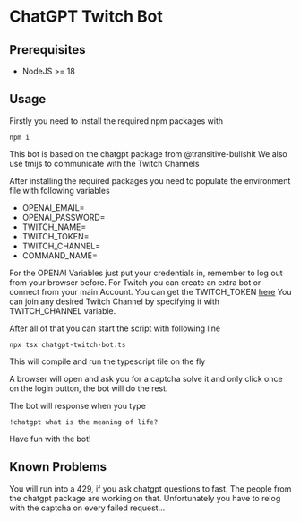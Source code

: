 # ChatGPT Twitch Bot

## Prerequisites

- NodeJS >= 18

## Usage

Firstly you need to install the required npm packages with

`npm i`

This bot is based on the chatgpt package from @transitive-bullshit
We also use tmijs to communicate with the Twitch Channels

After installing the required packages you need to populate the environment file with following variables

- OPENAI_EMAIL=
- OPENAI_PASSWORD=
- TWITCH_NAME=
- TWITCH_TOKEN=
- TWITCH_CHANNEL=
- COMMAND_NAME= 

For the OPENAI Variables just put your credentials in, remember to log out from your browser before. For Twitch you can create an extra bot or connect from your main Account.
You can get the TWITCH_TOKEN [here](https://twitchapps.com/tmi/)
You can join any desired Twitch Channel by specifying it with TWITCH_CHANNEL variable.

After all of that you can start the script with following line

`npx tsx chatgpt-twitch-bot.ts`

This will compile and run the typescript file on the fly

A browser will open and ask you for a captcha solve it and only click once on the login button, the bot will do the rest.

The bot will response when you type

`!chatgpt what is the meaning of life?`

Have fun with the bot!

## Known Problems

You will run into a 429, if you ask chatgpt questions to fast.
The people from the chatgpt package are working on that.
Unfortunately you have to relog with the captcha on every failed request...
